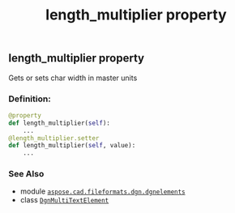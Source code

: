 ﻿---
title: length_multiplier property
second_title: Aspose.CAD for Python via .NET API References
description: 
type: docs
weight: 90
url: /python-net/aspose.cad.fileformats.dgn.dgnelements/dgnmultitextelement/length_multiplier/
is_root: false
---

## length_multiplier property


Gets or sets char width in master units
### Definition:
```python
@property
def length_multiplier(self):
    ...
@length_multiplier.setter
def length_multiplier(self, value):
    ...
```

### See Also
* module [`aspose.cad.fileformats.dgn.dgnelements`](../../)
* class [`DgnMultiTextElement`](/cad/python-net/aspose.cad.fileformats.dgn.dgnelements/dgnmultitextelement)
